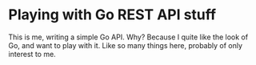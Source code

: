 Playing with Go REST API stuff
==================================

This is me, writing a simple Go API. Why? Because I quite like the look of Go, and want to play with it. Like so many things here, probably of only interest to me.